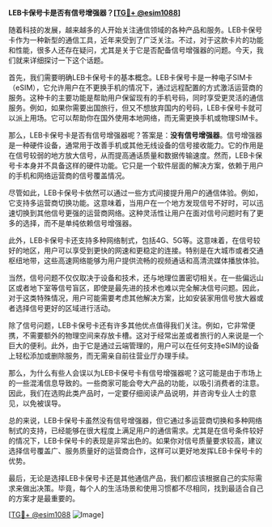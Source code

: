 **LEB卡保号卡是否有信号增强器？[[TG💪+ @esim1088](https://t.me/s/esim1088)]**

随着科技的发展，越来越多的人开始关注通信领域的各种产品和服务。LEB卡保号卡作为一种新型的通信工具，近年来受到了广泛关注。不过，对于这款卡片的功能和性能，很多人还存在疑问，尤其是关于它是否配备信号增强器的问题。今天，我们就来详细探讨一下这个话题。

首先，我们需要明确LEB卡保号卡的基本概念。LEB卡保号卡是一种电子SIM卡（eSIM），它允许用户在不更换手机的情况下，通过远程配置的方式激活运营商的服务。这种卡的主要功能是帮助用户保留现有的手机号码，同时享受更灵活的通信服务。例如，如果你需要出国旅行，但又不想放弃国内的号码，LEB卡保号卡就可以派上用场。它可以帮助你在国外使用本地网络，而无需更换手机或物理SIM卡。

那么，LEB卡保号卡是否有信号增强器呢？答案是：**没有信号增强器**。信号增强器是一种硬件设备，通常用于改善手机或其他无线设备的信号接收能力。它的作用是在信号较弱的地方放大信号，从而提高通话质量和数据传输速度。然而，LEB卡保号卡本身并不具备这样的硬件功能。它只是一个软件层面的解决方案，依赖于用户的手机和网络运营商的信号覆盖情况。

尽管如此，LEB卡保号卡依然可以通过一些方式间接提升用户的通信体验。例如，它支持多运营商切换功能。这意味着，当用户在一个地方发现信号不好时，可以迅速切换到其他信号更强的运营商网络。这种灵活性让用户在面对信号问题时有了更多的选择，而不是单纯依赖信号增强器。

此外，LEB卡保号卡还支持多种网络制式，包括4G、5G等。这意味着，在信号较好的地区，用户可以享受到更快的网速和更稳定的连接。特别是在大城市或者交通枢纽地带，这些高速网络能够为用户提供流畅的视频通话和高清流媒体播放体验。

当然，信号问题不仅仅取决于设备和技术，还与地理位置密切相关。在一些偏远山区或者地下室等信号盲区，即使是最先进的技术也难以完全解决信号问题。因此，对于这类特殊情况，用户可能需要考虑其他解决方案，比如安装家用信号放大器或者选择信号更好的区域进行活动。

除了信号问题，LEB卡保号卡还有许多其他优点值得我们关注。例如，它非常便携，不需要额外的物理空间来存放卡槽。这对于经常出差或者旅行的人来说是一个巨大的便利。此外，由于它是通过云端管理的，用户可以在任何支持eSIM的设备上轻松添加或删除服务，而无需亲自前往营业厅办理手续。

那么，为什么有些人会误以为LEB卡保号卡有信号增强器呢？这可能是由于市场上的一些混淆信息导致的。一些商家可能会夸大产品的功能，以吸引消费者的注意。因此，我们在选购此类产品时，一定要仔细阅读产品说明，并咨询专业人士的意见，以免被误导。

总的来说，LEB卡保号卡虽然没有信号增强器，但它通过多运营商切换和多种网络制式的支持，已经能够在很大程度上满足用户的通信需求。尤其是在信号条件较好的情况下，LEB卡保号卡的表现是非常出色的。如果你对信号质量要求较高，建议选择信号覆盖广、服务质量好的运营商合作，这样可以更好地发挥LEB卡保号卡的优势。

最后，无论是选择LEB卡保号卡还是其他通信产品，我们都应该根据自己的实际需求来做出决策。毕竟，每个人的生活场景和使用习惯都不尽相同，找到最适合自己的方案才是最重要的。

[[TG💪+ @esim1088](https://t.me/s/esim1088) ![Image](https://i.postimg.cc/4NQfJmqS/Snipaste-2025-05-13-00-14-12.png)]